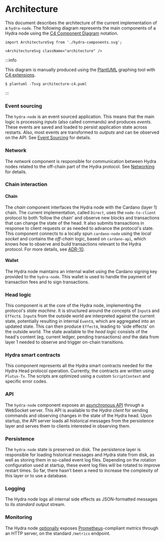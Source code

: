 # Architecture

This document describes the architecture of the current implementation
of a `hydra-node`. The following diagram represents the main
components of a Hydra node using the [C4 Component
Diagram](https://c4model.com/#ComponentDiagram) notation.

```mdx-code-block
import ArchitectureSvg from './hydra-components.svg';

<ArchitectureSvg className="architecture" />
```

:::info

This diagram is manually produced using the [PlantUML](https://plantuml.com) graphing tool with [C4 extensions](https://github.com/plantuml-stdlib/C4-PlantUML).

```
$ plantuml -Tsvg architecture-c4.puml
```

:::

### Event sourcing

The `hydra-node` is an event sourced application. This means that the main logic is processing _inputs_ (also called commands) and produces _events_. These events are saved and loaded to persist application state across restarts. Also, most events are transformed to _outputs_ and can be observed on the API. See [Event Sourcing](./architecture/event-sourcing) for details.

### Network

The _network_ component is responsible for communication between Hydra nodes related to the off-chain part of the Hydra protocol. See [Networking](./architecture/networking) for details.

### Chain interaction

#### Chain

The _chain_ component interfaces the Hydra node with the Cardano (layer 1) chain. The current implementation, called `Direct`, uses the `node-to-client` protocol to both 'follow the chain' and observe new blocks and transactions that can change the state of the head. It also submits transactions in response to client requests or as needed to advance the protocol's state. This component connects to a locally spun `cardano-node` using the _local socket_ and contains the _off-chain_ logic, based on `cardano-api`, which knows how to observe and build transactions relevant to the Hydra protocol. For more details, see [ADR-10](/adr/10).

#### Wallet

The Hydra node maintains an internal wallet using the Cardano signing key provided to the `hydra-node`. This wallet is used to handle the payment of transaction fees and to sign transactions.

### Head logic

This component is at the core of the Hydra node, implementing the protocol's _state machine_. It is structured around the concepts of `Input`s and `Effect`s. `Input`s from the outside world are interpreted against the current state, potentially resulting in internal `Event`s, which are aggregated into an updated state. This can then produce `Effect`s, leading to 'side effects' on the outside world. The state available to the _head logic_ consists of the head's content (eg, current ledger, pending transactions) _and_ the data from layer 1 needed to observe and trigger on-chain transitions.

### Hydra smart contracts

This component represents all the Hydra smart contracts needed for the Hydra Head protocol operation. Currently, the contracts are written using `Plutus-Tx`. The scripts are optimized using a custom `ScriptContext` and specific error codes.

### API

The `hydra-node` component exposes an [asynchronous API](https://hydra.family/head-protocol/unstable/api-reference) through a WebSocket server. This API is available to the _Hydra client_ for sending commands and observing changes in the state of the Hydra head. Upon startup, the API server loads all historical messages from the persistence layer and serves them to clients interested in observing them.

### Persistence

The `hydra-node` state is preserved on disk. The persistence layer is responsible for loading historical messages and Hydra state from disk, as well as storing them in so-called event log files. Depending on the rotation configuration used at startup, these event log files will be rotated to improve restart times. So far, there hasn’t been a need to increase the complexity of this layer or to use a database.

### Logging

The Hydra node logs all internal side effects as JSON-formatted messages to its _standard output_ stream.

### Monitoring

The Hydra node [optionally](https://hydra.family/head-protocol/docs/getting-started#monitoring) exposes [Prometheus](https://prometheus.io/)-compliant _metrics_ through an HTTP server, on the standard `/metrics` endpoint.

